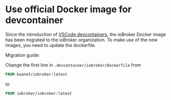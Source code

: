 # Use official Docker image for devcontainer

Since the introduction of [VSCode devcontainers](./20200902_vscode_devcontainers.md), the ioBroker Docker image has been migrated to the ioBroker organization. To make use of the new images, you need to update the dockerfile.

Migration guide:

Change the first line in `.devcontainer/iobroker/Dockerfile` from

```Dockerfile
FROM buanet/iobroker:latest
```

to

```Dockerfile
FROM iobroker/iobroker:latest
```
